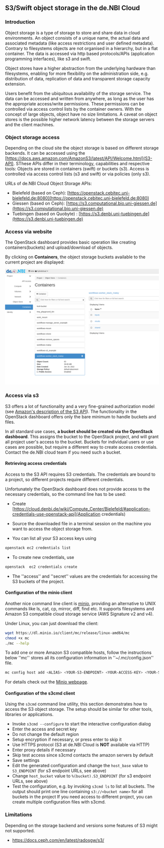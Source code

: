 ## S3/Swift object storage in the de.NBI Cloud

### Introduction

Object storage is a type of storage to store and share data in cloud environments. An object consists of a unique name,
the actual data and associated metadata (like access restrictions and user defined metadata). Contrary to filesystems
objects are not organised in a hierarchy, but in a flat container. The data is accessed via http based 
protocols/APIs (application programming interfaces), like s3 and swift.

Object stores have a higher abstraction from the underlying hardware than filesystems, enabling for more flexibility
on the administration side, e.g. distribution of data, replication of data and transparent storage capacity extension.

Users benefit from the ubiquitous availability of the storage service. The data can be accessed and written from 
anywhere, as long as the user has the appropriate access/write permissions. These permissions can be controlled
via access control lists by the container owners. With the concept of large objects, object have no size limitations.
A caveat on object stores is the possible higher network latency between the storage servers and the client machines.

### Object storage access 

Depending on the cloud site the object storage is based on different storage backends. It can be accessed using 
the [https://docs.aws.amazon.com/AmazonS3/latest/API/Welcome.html](S3-API). SThese APIs differ in
their terminology, capabilities and respective tools: Objects are stored in containers (swift) or buckets (s3).
Access is controlled via access control lists (s3 and swift) or via policies (only s3).

URLs of de.NBI Cloud Object Storage APIs:

* Bielefeld (based on Ceph): [https://openstack.cebitec.uni-bielefeld.de:8080](https://openstack.cebitec.uni-bielefeld.de:8080)
* Giessen (based on Ceph): [https://s3.computational.bio.uni-giessen.de](https://s3.computational.bio.uni-giessen.de)
* Tuebingen (based on Quobyte) : [https://s3.denbi.uni-tuebingen.de](https://s3.denbi.uni-tuebingen.de)

### Access via website

The OpenStack dashboard provides basic operation like creating containers(buckets) and upload/download of objects.  

By clicking on **Containers**, the object storage buckets available to the current project are displayed:

![object storage 2](images/object_storage.png)

### Access via s3

S3 offers a lot of functionality and a very fine-grained authorization model 
(see [ Amazon's description of the S3 API](http://docs.aws.amazon.com/AmazonS3/latest/API/Welcome.html)).
The functionality in the OpenStack dashboard offers only the bare minimum to handle buckets and files.

In all standard use cases, **a bucket should be created via the OpenStack dashboard**. This assigns the
bucket to the OpenStack project, and will grant all project user's access to the bucket. Buckets for
individual users or use cases are possible, but require a different way to create access credentials.
Contact the de.NBI cloud team if you need such a bucket.

#### Retrieving access credentials

Access to the S3 API requires S3 credentials. The credentials are bound to a project, so different 
projects require different credentials.

Unfortunately the OpenStack dashboard does not provide access to the necessary credentials, so the command
line has to be used:

* Create [https://cloud.denbi.de/wiki/Compute_Center/Bielefeld/#application-credentials-use-openstack-api](Application credentials)

* Source the downloaded file in a terminal session on the machine you want to access the object storage from.

* You can list all your S3 access keys using 

```bash
openstack ec2 credentials list
```    

*  To create new credentials, use

```bash
openstack  ec2 credentials create
```    

*  The ''access'' and ''secret'' values are the credentials for accessing the S3 buckets of the project.

#### Configuration of the minio client

Another nice command line client is [minio](https://docs.minio.io/docs/minio-client-quickstart-guide), 
providing an alternative to UNIX commands like ls, cat, cp, mirror, 
diff, find etc. It supports filesystems and Amazon S3 compatible cloud storage service (AWS Signature v2 and v4).

Under Linux, you can just download the client:

```bash
wget https://dl.minio.io/client/mc/release/linux-amd64/mc
chmod +x mc
./mc --help
```

To add one or more Amazon S3 compatible hosts, follow the instructions below ''mc'' stores all its 
configuration information in ''~/.mc/config.json'' file.

```bash
mc config host add <ALIAS> <YOUR-S3-ENDPOINT> <YOUR-ACCESS-KEY> <YOUR-SECRET-KEY>
```

For details check out the [Minio webpage](https://docs.minio.io/).


#### Configuration of the s3cmd client

Using the `s3cmd` command line utility, this section demonstrates how to access the S3 object storage. 
The setup should be similar for other tools, libraries or applications.

*  Invoke `s3cmd --configure` to start the interactive configuration dialog
*  Enter the access and secret key
*  Do not change the default region
*  Setup encryption if necessary, or press enter to skip it
*  Use HTTPS protocol (S3 at de.NBI Cloud is **NOT** available via HTTP)
*  Enter proxy details if necessary
*  Skip test access since s3cmd contacts the amazon servers by default
*  Save settings
*  Edit the generated configuration and change the `host_base` value to `S3_ENDPOINT` (for s3 endpoint URLs, see above)
*  Change `host_bucket` value to `%(bucket).S3_ENDPOINT` (for s3 endpoint URLs, see above)
*  Test the configuration, e.g. by invoking `s3cmd ls` to list all buckets. The output should print one line containing `s3://<bucket name>` for all buckets in the project
If you need access to different project, you can create multiple configuration files with s3cmd.

### Limitations 

Depending on the storage backend and versions some features of S3 might not supported.

- https://docs.ceph.com/en/latest/radosgw/s3/